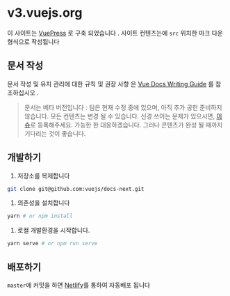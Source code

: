 # v3.vuejs.org

이 사이트는 [VuePress](https://vuepress.vuejs.org/) 로 구축 되었습니다 . 사이트 컨텐츠는에 `src` 위치한 마크 다운 형식으로 작성됩니다

## 문서 작성

문서 작성 및 유지 관리에 대한 규칙 및 권장 사항 은 [Vue Docs Writing Guide](https://v3.vuejs.org/guide/writing-guide.html) 를 참조하십시오 .

> 문서는 베타 버전입니다 : 팀은 현재 수정 중에 있으며, 아직 추가 공헌 준비하지 않습니다. 모든 컨텐츠는 변경 될 수 있습니다. 신경 쓰이는 문제가 있으시면, [이슈](https://github.com/vuejs/docs-next/issues/new)로 등록해주세요. 가능한 한 대응하겠습니다. 그러나 콘텐츠가 완성 될 때까지 기다리는 것이 좋습니다.

## 개발하기

1. 저장소를 복제합니다

```bash
git clone git@github.com:vuejs/docs-next.git
```

1. 의존성을 설치합니다

```bash
yarn # or npm install
```

1. 로컬 개발환경을 시작합니다.

```bash
yarn serve # or npm run serve
```

## 배포하기

`master`에 커밋을 하면 [Netlify](https://www.netlify.com/)를 통하여 자동배포 됩니다
